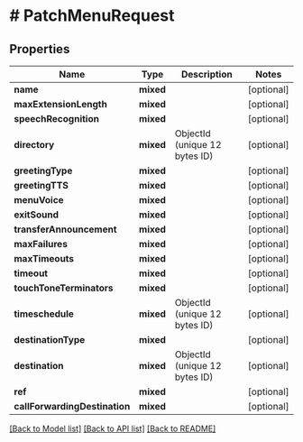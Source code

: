# # PatchMenuRequest

## Properties

Name | Type | Description | Notes
------------ | ------------- | ------------- | -------------
**name** | **mixed** |  | [optional]
**maxExtensionLength** | **mixed** |  | [optional]
**speechRecognition** | **mixed** |  | [optional]
**directory** | **mixed** | ObjectId (unique 12 bytes ID) | [optional]
**greetingType** | **mixed** |  | [optional]
**greetingTTS** | **mixed** |  | [optional]
**menuVoice** | **mixed** |  | [optional]
**exitSound** | **mixed** |  | [optional]
**transferAnnouncement** | **mixed** |  | [optional]
**maxFailures** | **mixed** |  | [optional]
**maxTimeouts** | **mixed** |  | [optional]
**timeout** | **mixed** |  | [optional]
**touchToneTerminators** | **mixed** |  | [optional]
**timeschedule** | **mixed** | ObjectId (unique 12 bytes ID) | [optional]
**destinationType** | **mixed** |  | [optional]
**destination** | **mixed** | ObjectId (unique 12 bytes ID) | [optional]
**ref** | **mixed** |  | [optional]
**callForwardingDestination** | **mixed** |  | [optional]

[[Back to Model list]](../../README.md#models) [[Back to API list]](../../README.md#endpoints) [[Back to README]](../../README.md)
